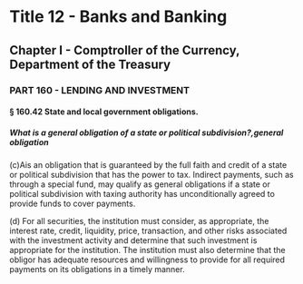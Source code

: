 
# Title 12 - Banks and Banking
## Chapter I - Comptroller of the Currency, Department of the Treasury
### PART 160 - LENDING AND INVESTMENT
#### § 160.42 State and local government obligations.
##### What is a general obligation of a state or political subdivision?,general obligation

(c)Ais an obligation that is guaranteed by the full faith and credit of a state or political subdivision that has the power to tax. Indirect payments, such as through a special fund, may qualify as general obligations if a state or political subdivision with taxing authority has unconditionally agreed to provide funds to cover payments.

(d) For all securities, the institution must consider, as appropriate, the interest rate, credit, liquidity, price, transaction, and other risks associated with the investment activity and determine that such investment is appropriate for the institution. The institution must also determine that the obligor has adequate resources and willingness to provide for all required payments on its obligations in a timely manner.
